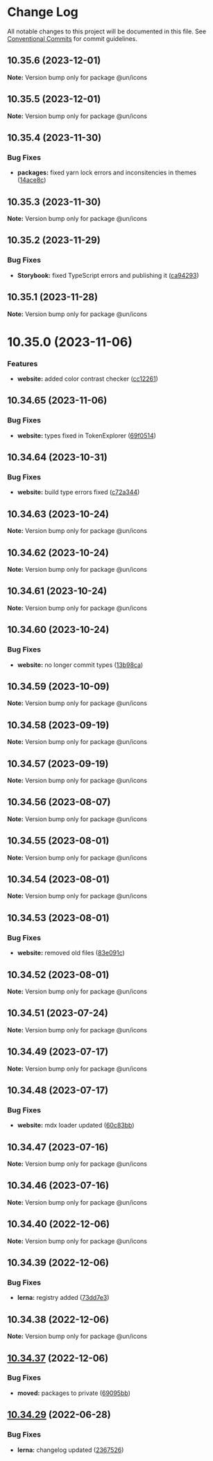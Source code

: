 # Change Log

All notable changes to this project will be documented in this file.
See [Conventional Commits](https://conventionalcommits.org) for commit guidelines.

## 10.35.6 (2023-12-01)

**Note:** Version bump only for package @un/icons





## 10.35.5 (2023-12-01)

**Note:** Version bump only for package @un/icons





## 10.35.4 (2023-11-30)


### Bug Fixes

* **packages:** fixed yarn lock errors and inconsitencies in themes ([14ace8c](https://github.com/wfp/designsystem/commit/14ace8cc950c85a8b7220c516d7eaca2cbc8df48))





## 10.35.3 (2023-11-30)

**Note:** Version bump only for package @un/icons





## 10.35.2 (2023-11-29)


### Bug Fixes

* **Storybook:** fixed TypeScript errors and publishing it ([ca94293](https://github.com/carbon-design-system/carbon/commit/ca942938534e06d98a5799340d21aa0a58cb6847))





## 10.35.1 (2023-11-28)

**Note:** Version bump only for package @un/icons





# 10.35.0 (2023-11-06)


### Features

* **website:** added color contrast checker ([cc12261](https://github.com/carbon-design-system/carbon/commit/cc122617dc46fcfe8c8913b405837d549ad2f8f0))





## 10.34.65 (2023-11-06)


### Bug Fixes

* **website:** types fixed in TokenExplorer ([69f0514](https://github.com/carbon-design-system/carbon/commit/69f051402c3fe011e026aae5ffee006c9412ae8f))





## 10.34.64 (2023-10-31)


### Bug Fixes

* **website:** build type errors fixed ([c72a344](https://github.com/carbon-design-system/carbon/commit/c72a3440fc4ef3f29fdacb24e853e315bc54fe0b))





## 10.34.63 (2023-10-24)

**Note:** Version bump only for package @un/icons





## 10.34.62 (2023-10-24)

**Note:** Version bump only for package @un/icons





## 10.34.61 (2023-10-24)

**Note:** Version bump only for package @un/icons





## 10.34.60 (2023-10-24)


### Bug Fixes

* **website:** no longer commit types ([13b98ca](https://github.com/carbon-design-system/carbon/commit/13b98ca873487caa77dbc0828da85c9c136ce6a5))





## 10.34.59 (2023-10-09)

**Note:** Version bump only for package @un/icons





## 10.34.58 (2023-09-19)

**Note:** Version bump only for package @un/icons





## 10.34.57 (2023-09-19)

**Note:** Version bump only for package @un/icons





## 10.34.56 (2023-08-07)

**Note:** Version bump only for package @un/icons





## 10.34.55 (2023-08-01)

**Note:** Version bump only for package @un/icons





## 10.34.54 (2023-08-01)

**Note:** Version bump only for package @un/icons





## 10.34.53 (2023-08-01)


### Bug Fixes

* **website:** removed old files ([83e091c](https://github.com/carbon-design-system/carbon/commit/83e091c04153ac227dbad158e999cb4f247c58ce))





## 10.34.52 (2023-08-01)

**Note:** Version bump only for package @un/icons





## 10.34.51 (2023-07-24)

**Note:** Version bump only for package @un/icons





## 10.34.49 (2023-07-17)

**Note:** Version bump only for package @un/icons





## 10.34.48 (2023-07-17)


### Bug Fixes

* **website:** mdx loader updated ([60c83bb](https://github.com/carbon-design-system/carbon/commit/60c83bba74621ba5a93c9718bc49e4cdfbc807b6))





## 10.34.47 (2023-07-16)

**Note:** Version bump only for package @un/icons





## 10.34.46 (2023-07-16)

**Note:** Version bump only for package @un/icons





## 10.34.40 (2022-12-06)

**Note:** Version bump only for package @un/icons

## 10.34.39 (2022-12-06)

### Bug Fixes

- **lerna:** registry added ([73dd7e3](https://github.com/carbon-design-system/carbon/commit/73dd7e367e91bc1a372aa7e3f841f7f24a1b6934))

## 10.34.38 (2022-12-06)

**Note:** Version bump only for package @un/icons

## [10.34.37](https://github.com/carbon-design-system/carbon/compare/@un/icons@10.34.36...@un/icons@10.34.37) (2022-12-06)

### Bug Fixes

- **moved:** packages to private ([69095bb](https://github.com/carbon-design-system/carbon/commit/69095bb6ce7bdaf417a370ed73804d5493876999))

## [10.34.29](https://github.com/carbon-design-system/carbon/compare/@un/icons@10.34.28...@un/icons@10.34.29) (2022-06-28)

### Bug Fixes

- **lerna:** changelog updated ([2367526](https://github.com/carbon-design-system/carbon/commit/236752651f113088dc7bee3921e5c06213c1f72e))
